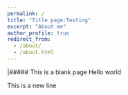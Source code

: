 ```yaml
---
permalink: /
title: "Title page:Testing"
excerpt: "About me"
author_profile: true
redirect_from: 
  - /about/
  - /about.html
---
```

|##### This is a blank page
Hello world

This is a new line